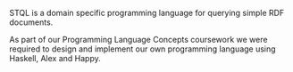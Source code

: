 STQL is a domain specific programming language for querying simple RDF documents.

As part of our Programming Language Concepts coursework we were required to design and implement our own programming language using Haskell, Alex and Happy.
